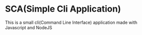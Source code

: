 # SCA(Simple Cli Application)

This is a small cli(Command Line Interface) application made with Javascript and NodeJS
